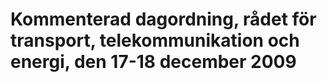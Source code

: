 # Kommenterad dagordning, rådet för transport, telekommunikation och energi, den 17-18 december 2009


